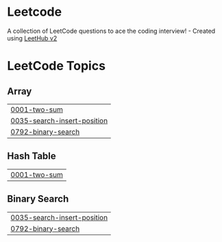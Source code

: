 # Leetcode
A collection of LeetCode questions to ace the coding interview! - Created using [LeetHub v2](https://github.com/arunbhardwaj/LeetHub-2.0)

<!---LeetCode Topics Start-->
# LeetCode Topics
## Array
|  |
| ------- |
| [0001-two-sum](https://github.com/sushilrajeeva/Leetcode/tree/master/0001-two-sum) |
| [0035-search-insert-position](https://github.com/sushilrajeeva/Leetcode/tree/master/0035-search-insert-position) |
| [0792-binary-search](https://github.com/sushilrajeeva/Leetcode/tree/master/0792-binary-search) |
## Hash Table
|  |
| ------- |
| [0001-two-sum](https://github.com/sushilrajeeva/Leetcode/tree/master/0001-two-sum) |
## Binary Search
|  |
| ------- |
| [0035-search-insert-position](https://github.com/sushilrajeeva/Leetcode/tree/master/0035-search-insert-position) |
| [0792-binary-search](https://github.com/sushilrajeeva/Leetcode/tree/master/0792-binary-search) |
<!---LeetCode Topics End-->